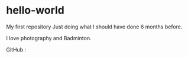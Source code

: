# hello-world
My first repository
Just doing what I should have done 6 months before.

I love photography and Badminton.

GitHub :
